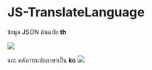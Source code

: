 # JS-TranslateLanguage

ข้อมูล JSON ต้นฉบับ **th**  

<img src=https://lh3.googleusercontent.com/d/1XfjRI3ioSjKaFTolb4tEhqG-aElBESBh> 

และ หลังการแปลภาษาเป็น **ko** 
<img src=https://lh3.googleusercontent.com/d/1iQh1JDjQ8YSvB5omVU_qCitS1WlPfVFA>
